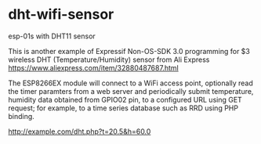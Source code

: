 # dht-wifi-sensor
esp-01s with DHT11 sensor

This is another example of Expressif Non-OS-SDK 3.0 programming for $3 wireless DHT (Temperature/Humidity) sensor from Ali Express https://www.aliexpress.com/item/32880487687.html

The ESP8266EX module will connect to a WiFi access point, optionally read the timer paramters from a web server and periodically submit temperature, humidity data obtained from GPIO02 pin, to a configured URL using GET request; for example, to a time series database such as RRD using PHP binding.

http://example.com/dht.php?t=20.5&h=60.0

